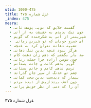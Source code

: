 ```yaml
---
utid: 1000-475
title: غزل شماره ۴۷۵
_index: 475
mesra:
  - گفتند خلایق که تویی یوسف ثانی
  - چون نیک بدیدم به حقیقت به از آنی
  - شیرینتر از آنی به شکرخنده که گویم
  - ‌ ای خسرو خوبان که تو شیرین زمانی
  - تشبیه دهانت نتوان کرد به غنچه
  - هرگز نبود غنچه بدین تنگ دهانی
  - صد بار بگفتی که دهم زان دهنت کام
  - چون سوسن آزاده چرا جمله زبانی
  - گویی بدهم کامت و جانت بستانم
  - ترسم ندهی کامم و جانم بستانی
  - چشم تو خدنگ از سپر جان گذراند
  - بیمار که دیده‌ست بدین سخت کمانی
  - چون اشک بیندازیش از دیده مردم
  - آن را که دمی از نظر خویش برانی
---
```

غزل شماره ۴۷۵
